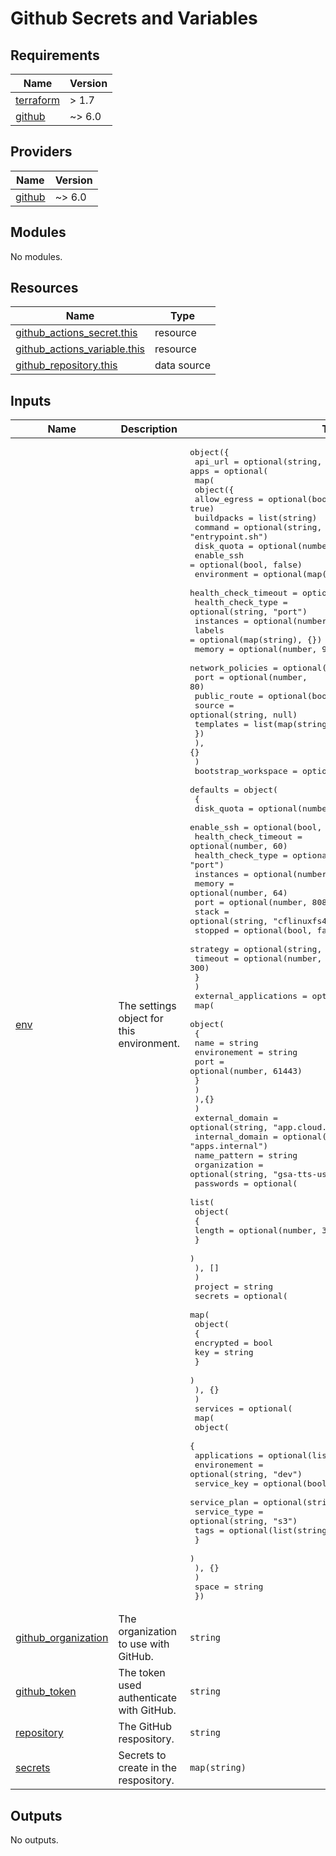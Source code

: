 <!-- BEGIN_TF_DOCS -->
# Github Secrets and Variables

## Requirements

| Name | Version |
|------|---------|
| <a name="requirement_terraform"></a> [terraform](#requirement\_terraform) | > 1.7 |
| <a name="requirement_github"></a> [github](#requirement\_github) | ~> 6.0 |

## Providers

| Name | Version |
|------|---------|
| <a name="provider_github"></a> [github](#provider\_github) | ~> 6.0 |

## Modules

No modules.

## Resources

| Name | Type |
|------|------|
| [github_actions_secret.this](https://registry.terraform.io/providers/integrations/github/latest/docs/resources/actions_secret) | resource |
| [github_actions_variable.this](https://registry.terraform.io/providers/integrations/github/latest/docs/resources/actions_variable) | resource |
| [github_repository.this](https://registry.terraform.io/providers/integrations/github/latest/docs/data-sources/repository) | data source |

## Inputs

| Name | Description | Type | Default | Required |
|------|-------------|------|---------|:--------:|
| <a name="input_env"></a> [env](#input\_env) | The settings object for this environment. | <pre>object({<br>    api_url               = optional(string, "https://api.fr.cloud.gov")<br>    apps = optional(<br>      map(<br>        object({<br>          allow_egress         = optional(bool, true)<br>          buildpacks           = list(string)<br>          command              = optional(string, "entrypoint.sh")<br>          disk_quota           = optional(number, 1024)<br>          enable_ssh           = optional(bool, false)<br>          environment          = optional(map(string), {})<br>          health_check_timeout = optional(number, 180)<br>          health_check_type    = optional(string, "port")<br>          instances            = optional(number, 1)<br>          labels = optional(map(string), {})<br>          memory = optional(number, 96)<br>          network_policies = optional(map(number),{})<br>          port         = optional(number, 80)<br>          public_route = optional(bool, false)<br>          source       = optional(string, null)<br>          templates    = list(map(string))<br>        })<br>      ), {}<br>    )<br>    bootstrap_workspace = optional(string, "bootstrap")<br>    defaults = object(<br>      {<br>        disk_quota           = optional(number, 2048)<br>        enable_ssh           = optional(bool, true)<br>        health_check_timeout = optional(number, 60)<br>        health_check_type    = optional(string, "port")<br>        instances            = optional(number, 1)<br>        memory               = optional(number, 64)<br>        port                 = optional(number, 8080)<br>        stack                = optional(string, "cflinuxfs4")<br>        stopped              = optional(bool, false)<br>        strategy             = optional(string, "none")<br>        timeout              = optional(number, 300)<br>      }<br>    )<br>    external_applications = optional(<br>      map(<br>        object(<br>          {<br>            name       = string<br>            environement = string<br>            port       = optional(number, 61443)<br>          }<br>        )<br>      ),{}<br>    )<br>    external_domain = optional(string, "app.cloud.gov")<br>    internal_domain = optional(string, "apps.internal")<br>    name_pattern    = string<br>    organization    = optional(string, "gsa-tts-usagov")<br>    passwords = optional(<br>      list(<br>        object(<br>          {<br>            length = optional(number, 32)<br>          }<br>        )<br>      ), []<br>    )<br>    project = string<br>    secrets = optional(<br>      map(<br>        object(<br>          {<br>            encrypted = bool<br>            key = string<br>          }<br>        )<br>      ), {}<br>    )<br>    services = optional(<br>      map(<br>        object(<br>          {<br>            applications = optional(list(string), [])<br>            environement = optional(string, "dev")<br>            service_key  = optional(bool, true)<br>            service_plan = optional(string, "basic")<br>            service_type = optional(string, "s3")<br>            tags         = optional(list(string), [])<br>          }<br>        )<br>      ), {}<br>    )<br>    space = string<br>  })</pre> | n/a | yes |
| <a name="input_github_organization"></a> [github\_organization](#input\_github\_organization) | The organization to use with GitHub. | `string` | `"GSA"` | no |
| <a name="input_github_token"></a> [github\_token](#input\_github\_token) | The token used authenticate with GitHub. | `string` | n/a | yes |
| <a name="input_repository"></a> [repository](#input\_repository) | The GitHub respository. | `string` | n/a | yes |
| <a name="input_secrets"></a> [secrets](#input\_secrets) | Secrets to create in the respository. | `map(string)` | `{}` | no |

## Outputs

No outputs.
<!-- END_TF_DOCS -->